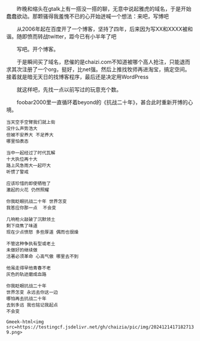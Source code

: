 &emsp;&emsp;昨晚和缩头在gtalk上有一搭没一搭的聊，无意中说起雅虎的域名，于是开始蠢蠢欲动。那颗骚得我羞愧不已的心开始迸喊一个想法：来吧，写博吧

&emsp;&emsp;从2006年起在百度开了一个博客，坚持了四年，后来因为写XX和XXXX被和谐。随即愤而转战twitter，距今已有小半年了吧

&emsp;&emsp;写吧。开个博客。

&emsp;&emsp;于是瞬间买了域名，悲催的是chaizi.com不知道被哪个高人抢注，只能退而求其次注册了一个org，挺好，比net强。然后上推找牧师再进淘宝，搞定空间。接着就是暗无天日的找博客程序，最后还是决定用WordPress

&emsp;&emsp;就这样吧，先找一点以前写过的玩意充个数。

&emsp;&emsp;foobar2000里一直循环着beyond的《抗战二十年》，甚合此时重新开博的心境。

```
当天空手空臂我们就上街
没什么声势浩大
但被不安养大 不足养大
哪里怕表态

当中一起经过了时代瓦解
十大执位再十大
路上风急雨大一起吓大
听惯了警戒

应该珍惜的即使牺牲了
激起的火花 仍然照耀

你我眨眼抗战二十年 世界怎变
我答应你那一点  不会变

几响枪火敲破了沉默领土
剩下烧焦了味道
现在少点愤怒 多些厚道 偶而也很燥

不管这种争执有型或老土
未做好的继续做
活著必须革命 心高气傲 哪里去不到

他虽走得早他青春不老
灰色的轨迹磨成血路

你我眨眼抗战二十年
世界怎变 永远去你这一边
哪怕再去抗战二十年
去到多远 我也铭记我起点
不会变
```
`Gmeek-html<img src=https://testingcf.jsdelivr.net/gh/chaizia/pic/img/20241214171827139.png>`

<!-- ##{"timestamp":1163467355}## -->